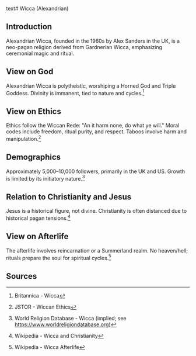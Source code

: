 text# Wicca (Alexandrian)
## Introduction
Alexandrian Wicca, founded in the 1960s by Alex Sanders in the UK, is a neo-pagan religion derived from Gardnerian Wicca, emphasizing ceremonial magic and ritual.
## View on God
Alexandrian Wicca is polytheistic, worshiping a Horned God and Triple Goddess. Divinity is immanent, tied to nature and cycles.[^6]
## View on Ethics
Ethics follow the Wiccan Rede: "An it harm none, do what ye will." Moral codes include freedom, ritual purity, and respect. Taboos involve harm and manipulation.[^7]
## Demographics
Approximately 5,000–10,000 followers, primarily in the UK and US. Growth is limited by its initiatory nature.[^8]
## Relation to Christianity and Jesus
Jesus is a historical figure, not divine. Christianity is often distanced due to historical pagan tensions.[^9]
## View on Afterlife
The afterlife involves reincarnation or a Summerland realm. No heaven/hell; rituals prepare the soul for spiritual cycles.[^10]
## Sources
[^6]: Britannica - Wicca[](https://www.britannica.com/topic/Wicca)
[^7]: JSTOR - Wiccan Ethics[](https://www.jstor.org/stable/3260800)
[^8]: World Religion Database - Wicca (implied; see https://www.worldreligiondatabase.org)
[^9]: Wikipedia - Wicca and Christianity[](https://en.wikipedia.org/wiki/Wicca#Christianity)
[^10]: Wikipedia - Wicca Afterlife[](https://en.wikipedia.org/wiki/Wicca#Afterlife)
